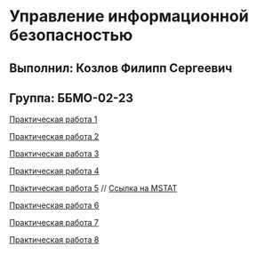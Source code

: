 # Управление информационной безопасностью
## Выполнил: Козлов Филипп Сергеевич
## Группа: ББМО-02-23
[Практическая работа 1](https://docs.google.com/document/d/1zHpLBlc3JzsYtKeRu7xm94DK7GVI8g6U5tS0odOQlzk/edit?usp=sharing)

[Практическая работа 2](https://docs.google.com/document/d/1F9TfP0eAzaKO2J3AlE5TvKqJjNSN3lvvPefxGru8-Tc/edit?usp=sharing)

[Практическая работа 3](https://docs.google.com/document/d/1qaT9Y7aqWnIOzPnpFkgbPliZNzBqniAIlMM2g_32Dvs/edit?usp=sharing)

[Практическая работа 4](https://docs.google.com/document/d/1HYWEiTxR1j64ctaLwYBJtEn50q-phpNAzJcGjwoVyFc/edit?usp=sharing)

[Практическая работа 5](https://docs.google.com/document/d/1Ma_HfCNFFOM0Xwsah0BkKZRB0aaNj_Ws8lWOyys55UI/edit?usp=sharing)
// [Ссылка на MSTAT](https://drive.google.com/file/d/1d5zTEXPo-lvjJT2p588WBM6InlIDKPdx/view?usp=sharing)

[Практическая работа 6](https://docs.google.com/document/d/1-ZpTuAnG0grOWwYdTHGUfJI0yZeJb7kmL1vgHePDkMw/edit?usp=sharing)

[Практическая работа 7]()

[Практическая работа 8]()
